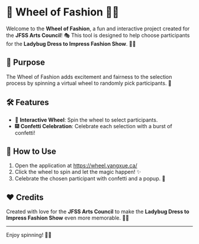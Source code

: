 # 🎡 Wheel of Fashion 🎨✨

Welcome to the **Wheel of Fashion**, a fun and interactive project created for the **JFSS Arts Council**! 🎭 This tool is designed to help choose participants for the **Ladybug Dress to Impress Fashion Show**. 🐞👗

## 🎯 Purpose
The Wheel of Fashion adds excitement and fairness to the selection process by spinning a virtual wheel to randomly pick participants. 🎉

## 🛠️ Features
- 🎡 **Interactive Wheel**: Spin the wheel to select participants.
- 🎆 **Confetti Celebration**: Celebrate each selection with a burst of confetti!

## 🚀 How to Use
1. Open the application at https://wheel.yangxue.ca/
2. Click the wheel to spin and let the magic happen! ✨
3. Celebrate the chosen participant with confetti and a popup. 🎊

## ❤️ Credits
Created with love for the **JFSS Arts Council** to make the **Ladybug Dress to Impress Fashion Show** even more memorable. 🐞👗

---
Enjoy spinning! 🎡✨